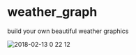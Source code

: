 # weather_graph
build your own beautiful weather graphics

![2018-02-13 0 22 12](https://user-images.githubusercontent.com/32354154/36120748-3d8bdb2a-1055-11e8-83d0-01a9a9a0c501.png)
